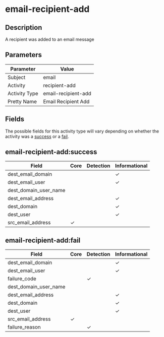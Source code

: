 email-recipient-add
===================

Description
-----------
A recipient was added to an email message

Parameters
----------
| Parameter     | Value               |
| ------------- | ------------------- |
| Subject       | email               |
| Activity      | recipient-add       |
| Activity Type | email-recipient-add |
| Pretty Name   | Email Recipient Add |


Fields
------

The possible fields for this activity type will vary depending on whether the activity was a [success](#email-recipient-addsuccess) or a [fail](#email-recipient-addfail).


email-recipient-add:success
---------------------------

| Field                 | Core     | Detection | Informational |
| --------------------- | -------- | --------- | ------------- |
| dest_email_domain     |          |           | &#10003;      |
| dest_email_user       |          |           | &#10003;      |
| dest_domain_user_name |          |           |               |
| dest_email_address    |          |           | &#10003;      |
| dest_domain           |          |           | &#10003;      |
| dest_user             |          |           | &#10003;      |
| src_email_address     | &#10003; |           |               |

email-recipient-add:fail
------------------------

| Field                 | Core     | Detection | Informational |
| --------------------- | -------- | --------- | ------------- |
| dest_email_domain     |          |           | &#10003;      |
| dest_email_user       |          |           | &#10003;      |
| failure_code          |          | &#10003;  |               |
| dest_domain_user_name |          |           |               |
| dest_email_address    |          |           | &#10003;      |
| dest_domain           |          |           | &#10003;      |
| dest_user             |          |           | &#10003;      |
| src_email_address     | &#10003; |           |               |
| failure_reason        |          | &#10003;  |               |